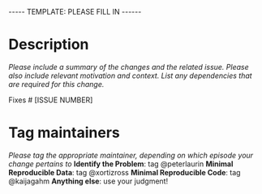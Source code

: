 ----- TEMPLATE: PLEASE FILL IN ------
# Description

*Please include a summary of the changes and the related issue. Please also include relevant motivation and context. List any dependencies that are required for this change.*

Fixes # [ISSUE NUMBER]

# Tag maintainers
*Please tag the appropriate maintainer, depending on which episode your change pertains to*
**Identify the Problem**: tag @peterlaurin
**Minimal Reproducible Data**: tag @xortizross
**Minimal Reproducible Code**: tag @kaijagahm
**Anything else**: use your judgment!
